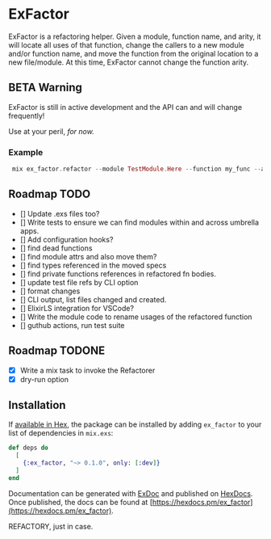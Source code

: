 # ExFactor

ExFactor is a refactoring helper. Given a module, function name, and arity, it will locate all uses of
that function, change the callers to a new module and/or function name, and move the function from the original location
to a new file/module. At this time, ExFactor cannot change the function arity.

## BETA Warning

ExFactor is still in active development and the API can and will change frequently!

Use at your peril, _for now._

### Example
```elixir
 mix ex_factor.refactor --module TestModule.Here --function my_func --arity 1 --target NewModule.Test
```

## Roadmap TODO

  - [] Update .exs files too?
  - [] Write tests to ensure we can find modules within and across umbrella apps.
  - [] Add configuration hooks?
  - [] find dead functions
  - [] find module attrs and also move them?
  - [] find types referenced in the moved specs
  - [] find private functions references in refactored fn bodies.
  - [] update test file refs by CLI option
  - [] format changes
  - [] CLI output, list files changed and created.
  - [] ElixirLS integration for VSCode?
  - [] Write the module code to rename usages of the refactored function
  - [] guthub actions, run test suite

## Roadmap TODONE
  - [X] Write a mix task to invoke the Refactorer
  - [X] dry-run option

## Installation

If [available in Hex](https://hex.pm/docs/publish), the package can be installed
by adding `ex_factor` to your list of dependencies in `mix.exs`:

```elixir
def deps do
  [
    {:ex_factor, "~> 0.1.0", only: [:dev]}
  ]
end
```

Documentation can be generated with [ExDoc](https://github.com/elixir-lang/ex_doc)
and published on [HexDocs](https://hexdocs.pm). Once published, the docs can
be found at [https://hexdocs.pm/ex_factor](https://hexdocs.pm/ex_factor).

REFACTORY, just in case.